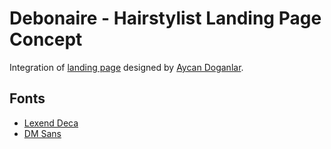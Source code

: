# Debonaire - Hairstylist Landing Page Concept

Integration of [landing page](https://www.figma.com/community/file/824716064118407919) designed by [Aycan Doganlar](https://www.figma.com/@aycan).

## Fonts 
- [Lexend Deca](https://www.cdnfonts.com/lexend-deca.font)
- [DM Sans](https://www.cdnfonts.com/dm-sans.font)
